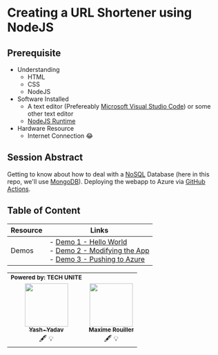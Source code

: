# Creating a URL Shortener using NodeJS

## Prerequisite
* Understanding
  * HTML
  * CSS
  * NodeJS
* Software Installed
  * A text editor (Prefereably [Microsoft Visual Studio Code](https://code.visualstudio.com/Download)) or some other text editor
  * [NodeJS Runtime](https://nodejs.org/en/download/)
* Hardware Resource
  * Internet Connection 😂

## Session Abstract

Getting to know about how to deal with a [NoSQL](https://www.mongodb.com/nosql-explained) Database (here in this repo, we'll use [MongoDB](https://www.mongodb.com/)).
Deploying the webapp to Azure via [GitHub Actions](https://help.github.com/en/actions/getting-started-with-github-actions/about-github-actions).

## Table of Content

| Resource         | Links                            |
|-------------------|----------------------------------|
| Demos             | - [Demo 1 - Hello World](./docs/README.md#demo-1---hello-world)<br/>- [Demo 2 - Modifying the App](./docs/README.md#demo-2-modifying-the-app) <br/>- [Demo 3 - Pushing to Azure](./docs/README.md#demo-3---pushing-to-azure) |

<table>
<tr>
  <td>
    <sub><b>Powered by: TECH UNITE</b></sub>
  </td>
</tr>
<tr>
<td align="center"><a href="https://source4resource.blogspot.com/"><img src="https://avatars0.githubusercontent.com/u/32845721?v=4" width="100px;" alt=""/><br /><sub><b>Yash-Yadav</b></sub></a>
<br />🖋 💡
</td>
  <td align="center"><a href="https://blog.maximerouiller.com"><img src="https://avatars1.githubusercontent.com/u/209384?v=4" width="100px;" alt=""/><br /><sub><b>Maxime Rouiller</b></sub></a><br />🖋 💡
  </td>
</tr>
</table>
